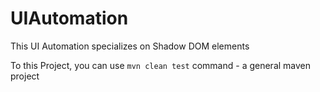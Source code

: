 # UIAutomation


This UI Automation specializes on Shadow DOM elements 

To this Project, you can use `mvn clean test` command - a general maven project
